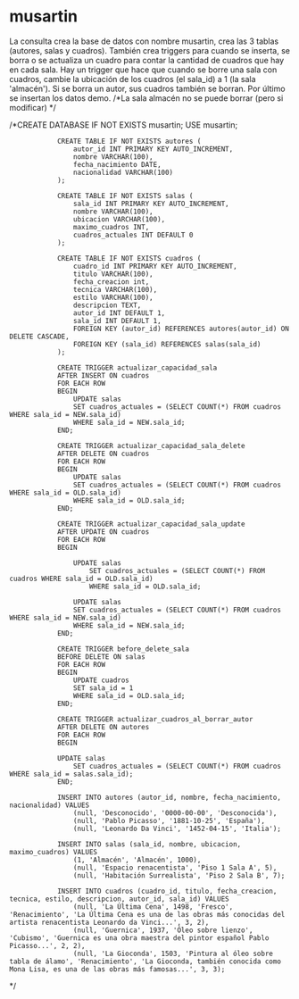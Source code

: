 # musartin
La consulta crea la base de datos con nombre musartin, crea las 3 tablas (autores, salas y cuadros).
      También crea triggers para cuando se inserta, se borra o se actualiza un cuadro para contar la cantidad de cuadros que hay en cada sala.
      Hay un trigger que hace que cuando se borre una sala con cuadros, cambie la ubicación de los cuadros (el sala_id) a 1 (la sala 'almacén').
      Si se borra un autor, sus cuadros también se borran.
      Por último se insertan los datos demo.
/*La sala almacén no se puede borrar (pero si modificar) */
      
/*CREATE DATABASE IF NOT EXISTS musartin;
                USE musartin;

                CREATE TABLE IF NOT EXISTS autores (
                    autor_id INT PRIMARY KEY AUTO_INCREMENT,
                    nombre VARCHAR(100),
                    fecha_nacimiento DATE,
                    nacionalidad VARCHAR(100)
                );

                CREATE TABLE IF NOT EXISTS salas (
                    sala_id INT PRIMARY KEY AUTO_INCREMENT,
                    nombre VARCHAR(100),
                    ubicacion VARCHAR(100),
                    maximo_cuadros INT,
                    cuadros_actuales INT DEFAULT 0
                );

                CREATE TABLE IF NOT EXISTS cuadros (
                    cuadro_id INT PRIMARY KEY AUTO_INCREMENT,
                    titulo VARCHAR(100),
                    fecha_creacion int,
                    tecnica VARCHAR(100),
                    estilo VARCHAR(100),
                    descripcion TEXT,
                    autor_id INT DEFAULT 1,
                    sala_id INT DEFAULT 1,
                    FOREIGN KEY (autor_id) REFERENCES autores(autor_id) ON DELETE CASCADE,
                    FOREIGN KEY (sala_id) REFERENCES salas(sala_id)
                );

                CREATE TRIGGER actualizar_capacidad_sala
                AFTER INSERT ON cuadros
                FOR EACH ROW
                BEGIN
                    UPDATE salas
                    SET cuadros_actuales = (SELECT COUNT(*) FROM cuadros WHERE sala_id = NEW.sala_id)
                    WHERE sala_id = NEW.sala_id;
                END;

                CREATE TRIGGER actualizar_capacidad_sala_delete
                AFTER DELETE ON cuadros
                FOR EACH ROW
                BEGIN
                    UPDATE salas
                    SET cuadros_actuales = (SELECT COUNT(*) FROM cuadros WHERE sala_id = OLD.sala_id)
                    WHERE sala_id = OLD.sala_id;
                END;

                CREATE TRIGGER actualizar_capacidad_sala_update
                AFTER UPDATE ON cuadros
                FOR EACH ROW
                BEGIN
                    
                    UPDATE salas
                        SET cuadros_actuales = (SELECT COUNT(*) FROM cuadros WHERE sala_id = OLD.sala_id)
                        WHERE sala_id = OLD.sala_id;

                    UPDATE salas
                    SET cuadros_actuales = (SELECT COUNT(*) FROM cuadros WHERE sala_id = NEW.sala_id)
                    WHERE sala_id = NEW.sala_id;
                END;

                CREATE TRIGGER before_delete_sala
                BEFORE DELETE ON salas
                FOR EACH ROW
                BEGIN
                    UPDATE cuadros
                    SET sala_id = 1
                    WHERE sala_id = OLD.sala_id;
                END;

                CREATE TRIGGER actualizar_cuadros_al_borrar_autor
                AFTER DELETE ON autores
                FOR EACH ROW
                BEGIN

                UPDATE salas
                    SET cuadros_actuales = (SELECT COUNT(*) FROM cuadros WHERE sala_id = salas.sala_id);
                END;

                INSERT INTO autores (autor_id, nombre, fecha_nacimiento, nacionalidad) VALUES
                    (null, 'Desconocido', '0000-00-00', 'Desconocida'),
                    (null, 'Pablo Picasso', '1881-10-25', 'España'),
                    (null, 'Leonardo Da Vinci', '1452-04-15', 'Italia');

                INSERT INTO salas (sala_id, nombre, ubicacion, maximo_cuadros) VALUES
                    (1, 'Almacén', 'Almacén', 1000),
                    (null, 'Espacio renacentista', 'Piso 1 Sala A', 5),
                    (null, 'Habitación Surrealista', 'Piso 2 Sala B', 7);

                INSERT INTO cuadros (cuadro_id, titulo, fecha_creacion, tecnica, estilo, descripcion, autor_id, sala_id) VALUES
                    (null, 'La Última Cena', 1498, 'Fresco', 'Renacimiento', 'La Última Cena es una de las obras más conocidas del artista renacentista Leonardo da Vinci...', 3, 2),
                    (null, 'Guernica', 1937, 'Óleo sobre lienzo', 'Cubismo', 'Guernica es una obra maestra del pintor español Pablo Picasso...', 2, 2),
                    (null, 'La Gioconda', 1503, 'Pintura al óleo sobre tabla de álamo', 'Renacimiento', 'La Gioconda, también conocida como Mona Lisa, es una de las obras más famosas...', 3, 3);
*/
